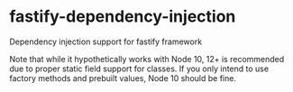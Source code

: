 # fastify-dependency-injection
Dependency injection support for fastify framework

Note that while it hypothetically works with Node 10, 12+ is recommended due to proper static field support for classes.
If you only intend to use factory methods and prebuilt values, Node 10 should be fine.
